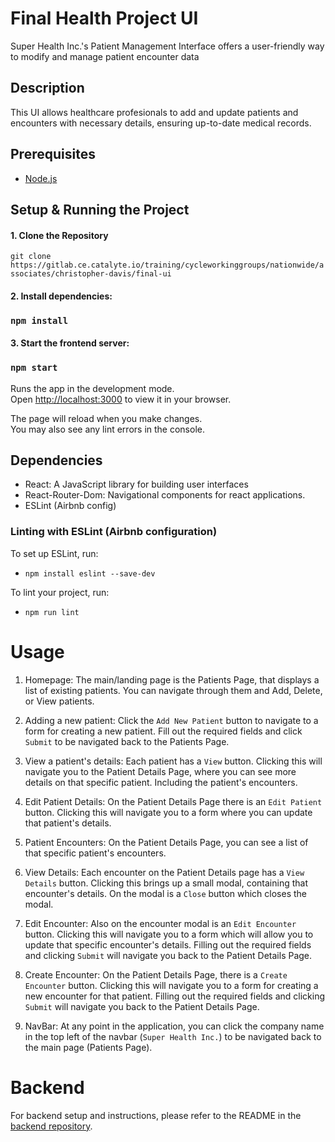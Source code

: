 # Final Health Project UI

Super Health Inc.'s Patient Management Interface offers a user-friendly way to modify and manage patient encounter data

## Description

This UI allows healthcare profesionals to add and update patients and encounters with necessary details, ensuring up-to-date medical records.

## Prerequisites

- [Node.js](https://nodejs.org/en/)

## Setup & Running the Project

####  1. Clone the Repository

`git clone https://gitlab.ce.catalyte.io/training/cycleworkinggroups/nationwide/associates/christopher-davis/final-ui`

#### 2. Install dependencies:

### `npm install`

#### 3. Start the frontend server: 

### `npm start`

Runs the app in the development mode.\
Open [http://localhost:3000](http://localhost:3000) to view it in your browser.

The page will reload when you make changes.\
You may also see any lint errors in the console.

## Dependencies

- React: A JavaScript library for building user interfaces
- React-Router-Dom: Navigational components for react applications.
- ESLint (Airbnb config)

### Linting with ESLint (Airbnb configuration)

To set up ESLint, run:
- `npm install eslint --save-dev`

To lint your project, run:
- `npm run lint`

# Usage

1. Homepage: The main/landing page is the Patients Page, that displays a list of existing patients. You can navigate through them
and Add, Delete, or View patients.

2. Adding a new patient: Click the `Add New Patient` button to navigate to a form for creating a new patient. Fill out the required fields and click `Submit` to be navigated back to the Patients Page.

3. View a patient's details: Each patient has a `View` button. Clicking this will navigate you to the Patient Details Page, where you can see more details on that specific patient. Including the patient's encounters.

4. Edit Patient Details: On the Patient Details Page there is an `Edit Patient` button. Clicking this will navigate you to a form where you can update that patient's details.

5. Patient Encounters: On the Patient Details Page, you can see a list of that specific patient's encounters. 

6. View Details: Each encounter on the Patient Details page has a `View Details` button. Clicking this brings up a small modal, containing that encounter's details. On the modal is a `Close` button which closes the modal.

7. Edit Encounter: Also on the encounter modal is an `Edit Encounter` button. Clicking this will navigate you to a form which will allow you to update that specific encounter's details. Filling out the required fields and clicking `Submit` will navigate you back to the Patient Details Page.

8. Create Encounter: On the Patient Details Page, there is a `Create Encounter` button. Clicking this will navigate you to a form for creating a new encounter for that patient. Filling out the required fields and clicking `Submit` will navigate you back to the Patient Details Page.

9. NavBar: At any point in the application, you can click the company name in the top left of the navbar (`Super Health Inc.`) to be navigated back to the main page (Patients Page).

# Backend

For backend setup and instructions, please refer to the README in the [backend repository](https://github.com/ThidgesB/Catalyte-Final-API).
